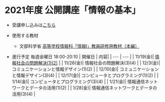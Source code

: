 # 2021年度 公開講座「情報の基本」

- 受講申し込みは[こちら](https://www.kit.ac.jp/events/events211119/)

- 使用する教材
  - 文部科学省 [高等学校情報科「情報Ⅰ」教員研修用教材（本編）](https://www.mext.go.jp/a_menu/shotou/zyouhou/detail/1416756.htm)

- 進行予定 毎週金曜日 18:00-20:10
  | 開催日 | 内容|
  | --- | --- |
  | 11/19(金)| [情報社会の問題解決(1)(2)](https://github.com/MasahiroAraki/Informatics-I/blob/master/slide/chap01-1.pdf) |
  | 11/26(金)| 情報社会の問題解決(3)(4) |
  | 12/3(金)| コミュニケーションと情報デザイン(1)(2) |
  | 12/10(金)| コミュニケーションと情報デザイン(3)(4) |
  | 12/17(金)| コンピュータとプログラミング(1)(2) |
  | 1/14(金)| コンピュータとプログラミング(3)(4) |
  | 1/21(金)| 情報通信ネットワークとデータの活用(1)(2) |
  | 1/28(金)| 情報通信ネットワークとデータの活用(3)(4) |

